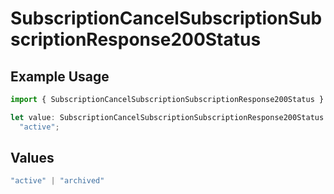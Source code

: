 # SubscriptionCancelSubscriptionSubscriptionResponse200Status

## Example Usage

```typescript
import { SubscriptionCancelSubscriptionSubscriptionResponse200Status } from "jani-payments/models/operations";

let value: SubscriptionCancelSubscriptionSubscriptionResponse200Status =
  "active";
```

## Values

```typescript
"active" | "archived"
```